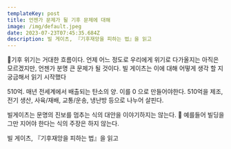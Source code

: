 ```yaml
---
templateKey: post
title: 언젠가 문제가 될 기후 문제에 대해
image: /img/default.jpeg
date: 2023-07-23T07:45:35.684Z
description: 빌 게이츠, 『기후재앙을 피하는 법』을 읽고
---
```

기후 위기는 거대한 흐름이다. 언제 어느 정도로 우리에게 위기로 다가올지는 아직은 모르겠지만, 언젠가 분명 큰 문제가 될 것이다. 빌 게이츠는 이에 대해 어떻게 생각 할 지 궁금해서 읽기 시작했다

510억. 매년 전세계에서 배출되는 탄소의 양. 이를 0 으로 만들어야한다. 510억을 제조,전기 생산, 사육/재배, 교통/운송, 냉난방 등으로 나누어 살핀다.

빌게이츠는 문명의 진보를 멈추는 식의 대안을 이야기하지는 않는다.  예를들어 빌딩을 그만 지어야 한다는 식의 주장은 하지 않는다. 

빌 게이츠, 『기후재앙을 피하는 법』을 읽고